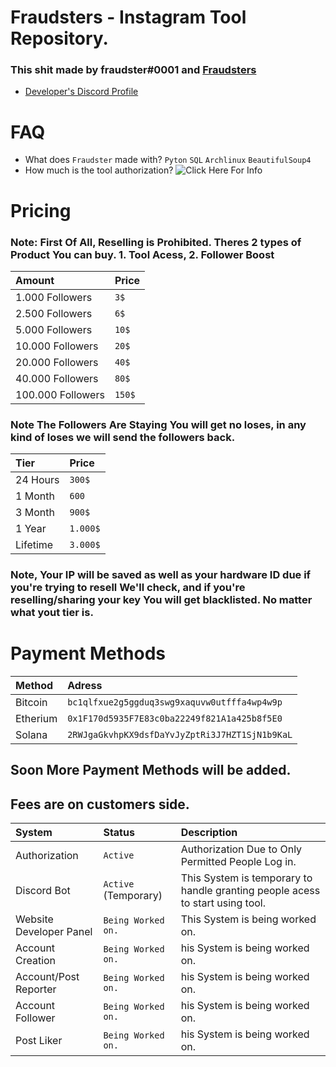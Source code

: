 # Fraudsters - Instagram Tool Repository.

### This shit made by fraudster#0001 and [Fraudsters](https://discord.gg/fraudsters)

* [Developer's Discord Profile](https://lookup.guru/920364039568236565)

# FAQ
* What does `Fraudster` made with? `Pyton` `SQL` `Archlinux` `BeautifulSoup4`
* How much is the tool authorization? ![Click Here For Info]("https://github.com/fraudsterontop/fraudster/blob/master/README.md#payment-methods-to-buy-us-dollars-")

# Pricing

### Note: First Of All, Reselling is Prohibited. Theres 2 types of Product You can buy. 1. Tool Acess, 2. Follower Boost

| Amount  | Price   |
| :-------- | :------- |
| 1.000 Followers | `3$` |
| 2.500 Followers | `6$` |
| 5.000 Followers | `10$` |
| 10.000 Followers | `20$` |
| 20.000 Followers | `40$` |
| 40.000 Followers | `80$` |
| 100.000 Followers | `150$` |

### Note The Followers Are Staying You will get no loses, in any kind of loses we will send the followers back.


| Tier  | Price   |
| :-------- | :------- |
| 24 Hours | `300$` |
| 1 Month  | `600` |
| 3 Month | `900$` |
| 1 Year | `1.000$` |
| Lifetime | `3.000$` |

### Note, Your IP will be saved as well as your hardware ID due if you're trying to resell We'll check, and if you're reselling/sharing your key You will get blacklisted. No matter what yout tier is.

# Payment Methods

| Method  | Adress   |
| :-------- | :------- |
| Bitcoin | `bc1qlfxue2g5ggduq3swg9xaquvw0utfffa4wp4w9p`|
| Etherium | `0x1F170d5935F7E83c0ba22249f821A1a425b8f5E0`|
| Solana | `2RWJgaGkvhpKX9dsfDaYvJyZptRi3J7HZT1SjN1b9KaL`|

## Soon More Payment Methods will be added.
## Fees are on customers side.

| System  | Status   | Description                       |
| :-------- | :------- | :-------------------------------- |
| Authorization| `Active` | Authorization Due to Only Permitted People Log in. |
| Discord Bot| `Active` (Temporary) | This System is temporary to handle granting people acess to start using tool. |
| Website Developer Panel| `Being Worked on.` | This System is being worked on. |
| Account Creation| `Being Worked on.` | his System is being worked on. |
| Account/Post Reporter| `Being Worked on.` | his System is being worked on. |
| Account Follower| `Being Worked on.` | his System is being worked on. |
| Post Liker| `Being Worked on.` | his System is being worked on. |
